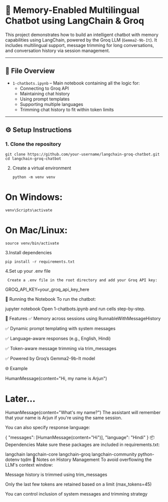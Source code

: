 
# 🧠 Memory-Enabled Multilingual Chatbot using LangChain & Groq

This project demonstrates how to build an intelligent chatbot with memory capabilities using LangChain, powered by the Groq LLM (`Gemma2-9b-It`). It includes multilingual support, message trimming for long conversations, and conversation history via session management.

---

## 📁 File Overview

- `1-chatbots.ipynb` – Main notebook containing all the logic for:
  - Connecting to Groq API
  - Maintaining chat history
  - Using prompt templates
  - Supporting multiple languages
  - Trimming chat history to fit within token limits

---

## ⚙️ Setup Instructions

### 1. Clone the repository


    git clone https://github.com/your-username/langchain-groq-chatbot.git
    cd langchain-groq-chatbot
2. Create a virtual environment

       python -m venv venv
# On Windows:
    venv\Scripts\activate
# On Mac/Linux:
    source venv/bin/activate

3.Install dependencies

    pip install -r requirements.txt

4.Set up your .env file
   
     Create a .env file in the root directory and add your Groq API key:

GROQ_API_KEY=your_groq_api_key_here

🚀 Running the Notebook
To run the chatbot:

jupyter notebook
Open 1-chatbots.ipynb and run cells step-by-step.

💬 Features
✅ Memory across sessions using RunnableWithMessageHistory

✅ Dynamic prompt templating with system messages

✅ Language-aware responses (e.g., English, Hindi)

✅ Token-aware message trimming via trim_messages

✅ Powered by Groq’s Gemma2-9b-It model

🌐 Example

HumanMessage(content="Hi, my name is Arjun")
# Later...
HumanMessage(content="What's my name?")
The assistant will remember that your name is Arjun if you're using the same session.

You can also specify response language:

{
  "messages": [HumanMessage(content="Hi")],
  "language": "Hindi"
}
📦 Dependencies
Make sure these packages are included in requirements.txt:

langchain
langchain-core
langchain-groq
langchain-community
python-dotenv
tqdm
🧠 Notes on History Management
To avoid overflowing the LLM's context window:

Message history is trimmed using trim_messages

Only the last few tokens are retained based on a limit (max_tokens=45)

You can control inclusion of system messages and trimming strategy
